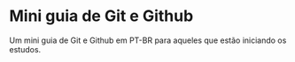 # Mini guia de Git e Github
Um mini guia de Git e Github em PT-BR para aqueles que estão iniciando os estudos.  
  
